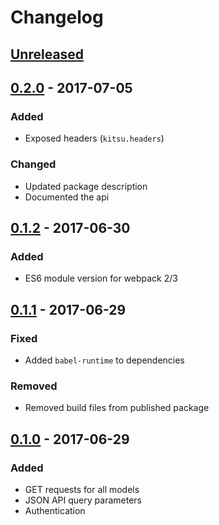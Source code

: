 # Changelog

## [Unreleased]

## [0.2.0] - 2017-07-05

### Added

- Exposed headers (`kitsu.headers`)

### Changed

- Updated package description
- Documented the api

## [0.1.2] - 2017-06-30

### Added

- ES6 module version for webpack 2/3

## [0.1.1] - 2017-06-29

### Fixed

- Added `babel-runtime` to dependencies

### Removed

- Removed build files from published package

## [0.1.0] - 2017-06-29

### Added

- GET requests for all models
- JSON API query parameters
- Authentication

[Unreleased]:https://github.com/wopian/kitsu/compare/28bbaaab4db4914f5fe18cd3a1c8ce2db9f3bb29...HEAD
[0.2.0]:https://github.com/wopian/kitsu/compare/0.1.2...0.2.0
[0.1.2]:https://github.com/wopian/kitsu/compare/0.1.1...0.1.2
[0.1.1]:https://github.com/wopian/kitsu/compare/0.1.0...0.1.1
[0.1.0]:https://github.com/wopian/kitsu/compare/28bbaaab4db4914f5fe18cd3a1c8ce2db9f3bb29...0.1.0

